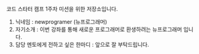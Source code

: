 코드 스타터 캠프 1주차 미션을 위한 저장소입니다.

1. 닉네임 : newprogramer (뉴프로그래머)
2. 자기소개 : 이번 강좌를 통해 새로운 프로그래머로 환생하려는 뉴프로그래머 입니다.
3. 담당 멘토에게 전하고 싶은 한마디 : 앞으로 잘 부탁드립니다.  

